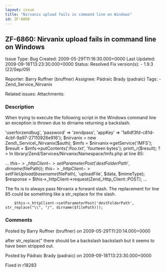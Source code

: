 ```yaml
---
layout: issue
title: "Nirvanix upload fails in command line on Windows"
id: ZF-6860
---
```


ZF-6860: Nirvanix upload fails in command line on Windows
---------------------------------------------------------

 Issue Type: Bug Created: 2009-05-29T11:16:30.000+0000 Last Updated: 2009-09-18T13:23:30.000+0000 Status: Resolved Fix version(s): - 1.9.3 (22/Sep/09)
 
 Reporter:  Barry Ruffner (bruffner)  Assignee:  Pádraic Brady (padraic)  Tags: - Zend\_Service\_Nirvanix
 
 Related issues: 
 Attachments: 
### Description

When trying to execute the following script in the Windows command line an exception is thrown due to dirname returning a backslash.

 <?php set\_include\_path(get\_include\_path() . PATH\_SEPARATOR . 'C:\\Program Files\\PHP\\ZendFramework-1.8.2-minimal\\library'); require\_once 'C:\\Program Files\\PHP\\ZendFramework-1.8.2-minimal\\library\\Zend\\Service\\Nirvanix.php'; $auth = array('username' => 'userforzendbug', 'password' => 'zendpass', 'appKey' => '1a6df3fd-c81d-4cbf-9a97-27110926e916'); $nirvanix = new Zend\_Service\_Nirvanix($auth); $imfs = $nirvanix->getService('IMFS'); $result = $imfs->putContents('/foo.txt', 'fourteen bytes'); print\_r($result); ?> In library/Zend/Services/Nirvanix/Namespace/Imfs.php at line 85:

... $this->\_httpClient->setParameterPost('destFolderPath', dirname($filePath)); $this->\_httpClient->setFileUpload(basename($filePath), 'uploadFile', $data, $mimeType); $response = $this->\_httpClient->request(Zend\_Http\_Client::POST); ...

The fix is to always pass Nirvanix a forward slash. The replacement for line 85 could be something like a str\_replace for the slash.

 
        $this->_httpClient->setParameterPost('destFolderPath', str_replace("\\", "/", dirname($filePath)));


 

 

### Comments

Posted by Barry Ruffner (bruffner) on 2009-05-29T11:20:14.000+0000

after str\_replace(" there should be a backslash backslash but it seems to have been stripped out.

 

 

Posted by Pádraic Brady (padraic) on 2009-09-18T13:23:30.000+0000

Fixed in r18283

 

 